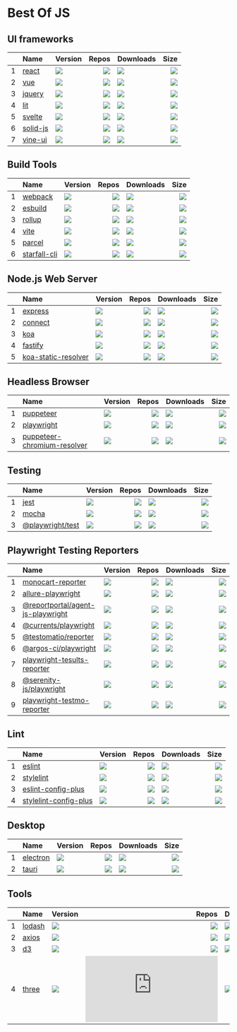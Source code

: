 # Best Of JS


## UI frameworks
|   |Name|Version|Repos|Downloads|Size|
|:-:|:---|:------|----:|:--------|---:|
| 1 |[react](https://github.com/facebook/react)|[![](https://img.shields.io/npm/v/react?label=)](https://www.npmjs.com/package/react)|[![](https://badgen.net/github/dependents-repo/facebook/react?label=)](https://github.com/facebook/react/network/dependents)|[![](https://devimg.vercel.app/npm/downloads/react)](https://www.npmjs.com/package/react)|[![](https://img.shields.io/bundlephobia/min/react?label=)](https://www.npmjs.com/package/react)|
| 2 |[vue](https://github.com/vuejs/core)|[![](https://img.shields.io/npm/v/vue?label=)](https://www.npmjs.com/package/vue)|[![](https://badgen.net/github/dependents-repo/vuejs/core?label=)](https://github.com/vuejs/core/network/dependents)|[![](https://devimg.vercel.app/npm/downloads/vue)](https://www.npmjs.com/package/vue)|[![](https://img.shields.io/bundlephobia/min/vue?label=)](https://www.npmjs.com/package/vue)|
| 3 |[jquery](https://github.com/jquery/jquery)|[![](https://img.shields.io/npm/v/jquery?label=)](https://www.npmjs.com/package/jquery)|[![](https://badgen.net/github/dependents-repo/jquery/jquery?label=)](https://github.com/jquery/jquery/network/dependents)|[![](https://devimg.vercel.app/npm/downloads/jquery)](https://www.npmjs.com/package/jquery)|[![](https://img.shields.io/bundlephobia/min/jquery?label=)](https://www.npmjs.com/package/jquery)|
| 4 |[lit](https://github.com/lit/lit)|[![](https://img.shields.io/npm/v/lit?label=)](https://www.npmjs.com/package/lit)|[![](https://badgen.net/github/dependents-repo/lit/lit?label=)](https://github.com/lit/lit/network/dependents)|[![](https://devimg.vercel.app/npm/downloads/lit)](https://www.npmjs.com/package/lit)|[![](https://img.shields.io/bundlephobia/min/lit?label=)](https://www.npmjs.com/package/lit)|
| 5 |[svelte](https://github.com/sveltejs/svelte)|[![](https://img.shields.io/npm/v/svelte?label=)](https://www.npmjs.com/package/svelte)|[![](https://badgen.net/github/dependents-repo/sveltejs/svelte?label=)](https://github.com/sveltejs/svelte/network/dependents)|[![](https://devimg.vercel.app/npm/downloads/svelte)](https://www.npmjs.com/package/svelte)|[![](https://img.shields.io/bundlephobia/min/svelte?label=)](https://www.npmjs.com/package/svelte)|
| 6 |[solid-js](https://github.com/solidjs/solid)|[![](https://img.shields.io/npm/v/solid-js?label=)](https://www.npmjs.com/package/solid-js)|[![](https://badgen.net/github/dependents-repo/solidjs/solid?label=)](https://github.com/solidjs/solid/network/dependents)|[![](https://devimg.vercel.app/npm/downloads/solid-js)](https://www.npmjs.com/package/solid-js)|[![](https://img.shields.io/bundlephobia/min/solid-js?label=)](https://www.npmjs.com/package/solid-js)|
| 7 |[vine-ui](https://github.com/cenfun/vine-ui)|[![](https://img.shields.io/npm/v/vine-ui?label=)](https://www.npmjs.com/package/vine-ui)|[![](https://badgen.net/github/dependents-repo/cenfun/vine-ui?label=)](https://github.com/cenfun/vine-ui/network/dependents)|[![](https://devimg.vercel.app/npm/downloads/vine-ui)](https://www.npmjs.com/package/vine-ui)|[![](https://img.shields.io/bundlephobia/min/vine-ui?label=)](https://www.npmjs.com/package/vine-ui)|


## Build Tools
|   |Name|Version|Repos|Downloads|Size|
|:-:|:---|:------|----:|:--------|---:|
| 1 |[webpack](https://github.com/webpack/webpack)|[![](https://img.shields.io/npm/v/webpack?label=)](https://www.npmjs.com/package/webpack)|[![](https://badgen.net/github/dependents-repo/webpack/webpack?label=)](https://github.com/webpack/webpack/network/dependents)|[![](https://devimg.vercel.app/npm/downloads/webpack)](https://www.npmjs.com/package/webpack)|[![](https://img.shields.io/bundlephobia/min/webpack?label=)](https://www.npmjs.com/package/webpack)|
| 2 |[esbuild](https://github.com/evanw/esbuild)|[![](https://img.shields.io/npm/v/esbuild?label=)](https://www.npmjs.com/package/esbuild)|[![](https://badgen.net/github/dependents-repo/evanw/esbuild?label=)](https://github.com/evanw/esbuild/network/dependents)|[![](https://devimg.vercel.app/npm/downloads/esbuild)](https://www.npmjs.com/package/esbuild)|[![](https://img.shields.io/bundlephobia/min/esbuild?label=)](https://www.npmjs.com/package/esbuild)|
| 3 |[rollup](https://github.com/rollup/rollup)|[![](https://img.shields.io/npm/v/rollup?label=)](https://www.npmjs.com/package/rollup)|[![](https://badgen.net/github/dependents-repo/rollup/rollup?label=)](https://github.com/rollup/rollup/network/dependents)|[![](https://devimg.vercel.app/npm/downloads/rollup)](https://www.npmjs.com/package/rollup)|[![](https://img.shields.io/bundlephobia/min/rollup?label=)](https://www.npmjs.com/package/rollup)|
| 4 |[vite](https://github.com/vitejs/vite)|[![](https://img.shields.io/npm/v/vite?label=)](https://www.npmjs.com/package/vite)|[![](https://badgen.net/github/dependents-repo/vitejs/vite?label=)](https://github.com/vitejs/vite/network/dependents)|[![](https://devimg.vercel.app/npm/downloads/vite)](https://www.npmjs.com/package/vite)|[![](https://img.shields.io/bundlephobia/min/vite?label=)](https://www.npmjs.com/package/vite)|
| 5 |[parcel](https://github.com/parcel-bundler/parcel)|[![](https://img.shields.io/npm/v/parcel?label=)](https://www.npmjs.com/package/parcel)|[![](https://badgen.net/github/dependents-repo/parcel-bundler/parcel?label=)](https://github.com/parcel-bundler/parcel/network/dependents)|[![](https://devimg.vercel.app/npm/downloads/parcel)](https://www.npmjs.com/package/parcel)|[![](https://img.shields.io/bundlephobia/min/parcel?label=)](https://www.npmjs.com/package/parcel)|
| 6 |[starfall-cli](https://github.com/cenfun/starfall-cli)|[![](https://img.shields.io/npm/v/starfall-cli?label=)](https://www.npmjs.com/package/starfall-cli)|[![](https://badgen.net/github/dependents-repo/cenfun/starfall-cli?label=)](https://github.com/cenfun/starfall-cli/network/dependents)|[![](https://devimg.vercel.app/npm/downloads/starfall-cli)](https://www.npmjs.com/package/starfall-cli)|[![](https://img.shields.io/bundlephobia/min/starfall-cli?label=)](https://www.npmjs.com/package/starfall-cli)|


## Node.js Web Server
|   |Name|Version|Repos|Downloads|Size|
|:-:|:---|:------|----:|:--------|---:|
| 1 |[express](https://github.com/expressjs/express)|[![](https://img.shields.io/npm/v/express?label=)](https://www.npmjs.com/package/express)|[![](https://badgen.net/github/dependents-repo/expressjs/express?label=)](https://github.com/expressjs/express/network/dependents)|[![](https://devimg.vercel.app/npm/downloads/express)](https://www.npmjs.com/package/express)|[![](https://img.shields.io/bundlephobia/min/express?label=)](https://www.npmjs.com/package/express)|
| 2 |[connect](https://github.com/senchalabs/connect)|[![](https://img.shields.io/npm/v/connect?label=)](https://www.npmjs.com/package/connect)|[![](https://badgen.net/github/dependents-repo/senchalabs/connect?label=)](https://github.com/senchalabs/connect/network/dependents)|[![](https://devimg.vercel.app/npm/downloads/connect)](https://www.npmjs.com/package/connect)|[![](https://img.shields.io/bundlephobia/min/connect?label=)](https://www.npmjs.com/package/connect)|
| 3 |[koa](https://github.com/koajs/koa)|[![](https://img.shields.io/npm/v/koa?label=)](https://www.npmjs.com/package/koa)|[![](https://badgen.net/github/dependents-repo/koajs/koa?label=)](https://github.com/koajs/koa/network/dependents)|[![](https://devimg.vercel.app/npm/downloads/koa)](https://www.npmjs.com/package/koa)|[![](https://img.shields.io/bundlephobia/min/koa?label=)](https://www.npmjs.com/package/koa)|
| 4 |[fastify](https://github.com/fastify/fastify)|[![](https://img.shields.io/npm/v/fastify?label=)](https://www.npmjs.com/package/fastify)|[![](https://badgen.net/github/dependents-repo/fastify/fastify?label=)](https://github.com/fastify/fastify/network/dependents)|[![](https://devimg.vercel.app/npm/downloads/fastify)](https://www.npmjs.com/package/fastify)|[![](https://img.shields.io/bundlephobia/min/fastify?label=)](https://www.npmjs.com/package/fastify)|
| 5 |[koa-static-resolver](https://github.com/cenfun/koa-static-resolver)|[![](https://img.shields.io/npm/v/koa-static-resolver?label=)](https://www.npmjs.com/package/koa-static-resolver)|[![](https://badgen.net/github/dependents-repo/cenfun/koa-static-resolver?label=)](https://github.com/cenfun/koa-static-resolver/network/dependents)|[![](https://devimg.vercel.app/npm/downloads/koa-static-resolver)](https://www.npmjs.com/package/koa-static-resolver)|[![](https://img.shields.io/bundlephobia/min/koa-static-resolver?label=)](https://www.npmjs.com/package/koa-static-resolver)|


## Headless Browser
|   |Name|Version|Repos|Downloads|Size|
|:-:|:---|:------|----:|:--------|---:|
| 1 |[puppeteer](https://github.com/puppeteer/puppeteer)|[![](https://img.shields.io/npm/v/puppeteer?label=)](https://www.npmjs.com/package/puppeteer)|[![](https://badgen.net/github/dependents-repo/puppeteer/puppeteer?label=)](https://github.com/puppeteer/puppeteer/network/dependents)|[![](https://devimg.vercel.app/npm/downloads/puppeteer)](https://www.npmjs.com/package/puppeteer)|[![](https://img.shields.io/bundlephobia/min/puppeteer?label=)](https://www.npmjs.com/package/puppeteer)|
| 2 |[playwright](https://github.com/microsoft/playwright)|[![](https://img.shields.io/npm/v/playwright?label=)](https://www.npmjs.com/package/playwright)|[![](https://badgen.net/github/dependents-repo/microsoft/playwright?label=)](https://github.com/microsoft/playwright/network/dependents)|[![](https://devimg.vercel.app/npm/downloads/playwright)](https://www.npmjs.com/package/playwright)|[![](https://img.shields.io/bundlephobia/min/playwright?label=)](https://www.npmjs.com/package/playwright)|
| 3 |[puppeteer-chromium-resolver](https://github.com/cenfun/puppeteer-chromium-resolver)|[![](https://img.shields.io/npm/v/puppeteer-chromium-resolver?label=)](https://www.npmjs.com/package/puppeteer-chromium-resolver)|[![](https://badgen.net/github/dependents-repo/cenfun/puppeteer-chromium-resolver?label=)](https://github.com/cenfun/puppeteer-chromium-resolver/network/dependents)|[![](https://devimg.vercel.app/npm/downloads/puppeteer-chromium-resolver)](https://www.npmjs.com/package/puppeteer-chromium-resolver)|[![](https://img.shields.io/bundlephobia/min/puppeteer-chromium-resolver?label=)](https://www.npmjs.com/package/puppeteer-chromium-resolver)|


## Testing
|   |Name|Version|Repos|Downloads|Size|
|:-:|:---|:------|----:|:--------|---:|
| 1 |[jest](https://github.com/facebook/jest)|[![](https://img.shields.io/npm/v/jest?label=)](https://www.npmjs.com/package/jest)|[![](https://badgen.net/github/dependents-repo/facebook/jest?label=)](https://github.com/facebook/jest/network/dependents)|[![](https://devimg.vercel.app/npm/downloads/jest)](https://www.npmjs.com/package/jest)|[![](https://img.shields.io/bundlephobia/min/jest?label=)](https://www.npmjs.com/package/jest)|
| 2 |[mocha](https://github.com/mochajs/mocha)|[![](https://img.shields.io/npm/v/mocha?label=)](https://www.npmjs.com/package/mocha)|[![](https://badgen.net/github/dependents-repo/mochajs/mocha?label=)](https://github.com/mochajs/mocha/network/dependents)|[![](https://devimg.vercel.app/npm/downloads/mocha)](https://www.npmjs.com/package/mocha)|[![](https://img.shields.io/bundlephobia/min/mocha?label=)](https://www.npmjs.com/package/mocha)|
| 3 |[@playwright/test](https://github.com/microsoft/playwright)|[![](https://img.shields.io/npm/v/@playwright/test?label=)](https://www.npmjs.com/package/@playwright/test)|[![](https://badgen.net/github/dependents-repo/microsoft/playwright?label=)](https://github.com/microsoft/playwright/network/dependents)|[![](https://devimg.vercel.app/npm/downloads/@playwright/test)](https://www.npmjs.com/package/@playwright/test)|[![](https://img.shields.io/bundlephobia/min/@playwright/test?label=)](https://www.npmjs.com/package/@playwright/test)|


## Playwright Testing Reporters
|   |Name|Version|Repos|Downloads|Size|
|:-:|:---|:------|----:|:--------|---:|
| 1 |[monocart-reporter](https://github.com/cenfun/monocart-reporter)|[![](https://img.shields.io/npm/v/monocart-reporter?label=)](https://www.npmjs.com/package/monocart-reporter)|[![](https://badgen.net/github/dependents-repo/cenfun/monocart-reporter?label=)](https://github.com/cenfun/monocart-reporter/network/dependents)|[![](https://devimg.vercel.app/npm/downloads/monocart-reporter)](https://www.npmjs.com/package/monocart-reporter)|[![](https://img.shields.io/bundlephobia/min/monocart-reporter?label=)](https://www.npmjs.com/package/monocart-reporter)|
| 2 |[allure-playwright](https://github.com/allure-framework/allure-js)|[![](https://img.shields.io/npm/v/allure-playwright?label=)](https://www.npmjs.com/package/allure-playwright)|[![](https://badgen.net/github/dependents-repo/allure-framework/allure-js?label=)](https://github.com/allure-framework/allure-js/network/dependents)|[![](https://devimg.vercel.app/npm/downloads/allure-playwright)](https://www.npmjs.com/package/allure-playwright)|[![](https://img.shields.io/bundlephobia/min/allure-playwright?label=)](https://www.npmjs.com/package/allure-playwright)|
| 3 |[@reportportal/agent-js-playwright](https://github.com/reportportal/agent-js-playwright)|[![](https://img.shields.io/npm/v/@reportportal/agent-js-playwright?label=)](https://www.npmjs.com/package/@reportportal/agent-js-playwright)|[![](https://badgen.net/github/dependents-repo/reportportal/agent-js-playwright?label=)](https://github.com/reportportal/agent-js-playwright/network/dependents)|[![](https://devimg.vercel.app/npm/downloads/@reportportal/agent-js-playwright)](https://www.npmjs.com/package/@reportportal/agent-js-playwright)|[![](https://img.shields.io/bundlephobia/min/@reportportal/agent-js-playwright?label=)](https://www.npmjs.com/package/@reportportal/agent-js-playwright)|
| 4 |[@currents/playwright](https://github.com/currents-dev)|[![](https://img.shields.io/npm/v/@currents/playwright?label=)](https://www.npmjs.com/package/@currents/playwright)|[![](https://badgen.net/github/dependents-repo/currents-dev?label=)](https://github.com/currents-dev/network/dependents)|[![](https://devimg.vercel.app/npm/downloads/@currents/playwright)](https://www.npmjs.com/package/@currents/playwright)|[![](https://img.shields.io/bundlephobia/min/@currents/playwright?label=)](https://www.npmjs.com/package/@currents/playwright)|
| 5 |[@testomatio/reporter](https://github.com/testomatio/reporter)|[![](https://img.shields.io/npm/v/@testomatio/reporter?label=)](https://www.npmjs.com/package/@testomatio/reporter)|[![](https://badgen.net/github/dependents-repo/testomatio/reporter?label=)](https://github.com/testomatio/reporter/network/dependents)|[![](https://devimg.vercel.app/npm/downloads/@testomatio/reporter)](https://www.npmjs.com/package/@testomatio/reporter)|[![](https://img.shields.io/bundlephobia/min/@testomatio/reporter?label=)](https://www.npmjs.com/package/@testomatio/reporter)|
| 6 |[@argos-ci/playwright](https://github.com/argos-ci/argos-javascript)|[![](https://img.shields.io/npm/v/@argos-ci/playwright?label=)](https://www.npmjs.com/package/@argos-ci/playwright)|[![](https://badgen.net/github/dependents-repo/argos-ci/argos-javascript?label=)](https://github.com/argos-ci/argos-javascript/network/dependents)|[![](https://devimg.vercel.app/npm/downloads/@argos-ci/playwright)](https://www.npmjs.com/package/@argos-ci/playwright)|[![](https://img.shields.io/bundlephobia/min/@argos-ci/playwright?label=)](https://www.npmjs.com/package/@argos-ci/playwright)|
| 7 |[playwright-tesults-reporter](https://github.com/tesults/playwright-tesults-reporter)|[![](https://img.shields.io/npm/v/playwright-tesults-reporter?label=)](https://www.npmjs.com/package/playwright-tesults-reporter)|[![](https://badgen.net/github/dependents-repo/tesults/playwright-tesults-reporter?label=)](https://github.com/tesults/playwright-tesults-reporter/network/dependents)|[![](https://devimg.vercel.app/npm/downloads/playwright-tesults-reporter)](https://www.npmjs.com/package/playwright-tesults-reporter)|[![](https://img.shields.io/bundlephobia/min/playwright-tesults-reporter?label=)](https://www.npmjs.com/package/playwright-tesults-reporter)|
| 8 |[@serenity-js/playwright](https://github.com/serenity-js/serenity-js)|[![](https://img.shields.io/npm/v/@serenity-js/playwright?label=)](https://www.npmjs.com/package/@serenity-js/playwright)|[![](https://badgen.net/github/dependents-repo/serenity-js/serenity-js?label=)](https://github.com/serenity-js/serenity-js/network/dependents)|[![](https://devimg.vercel.app/npm/downloads/@serenity-js/playwright)](https://www.npmjs.com/package/@serenity-js/playwright)|[![](https://img.shields.io/bundlephobia/min/@serenity-js/playwright?label=)](https://www.npmjs.com/package/@serenity-js/playwright)|
| 9 |[playwright-testmo-reporter](https://github.com/jonasclaes/playwright-testmo-reporter)|[![](https://img.shields.io/npm/v/playwright-testmo-reporter?label=)](https://www.npmjs.com/package/playwright-testmo-reporter)|[![](https://badgen.net/github/dependents-repo/jonasclaes/playwright-testmo-reporter?label=)](https://github.com/jonasclaes/playwright-testmo-reporter/network/dependents)|[![](https://devimg.vercel.app/npm/downloads/playwright-testmo-reporter)](https://www.npmjs.com/package/playwright-testmo-reporter)|[![](https://img.shields.io/bundlephobia/min/playwright-testmo-reporter?label=)](https://www.npmjs.com/package/playwright-testmo-reporter)|


## Lint
|   |Name|Version|Repos|Downloads|Size|
|:-:|:---|:------|----:|:--------|---:|
| 1 |[eslint](https://github.com/eslint/eslint)|[![](https://img.shields.io/npm/v/eslint?label=)](https://www.npmjs.com/package/eslint)|[![](https://badgen.net/github/dependents-repo/eslint/eslint?label=)](https://github.com/eslint/eslint/network/dependents)|[![](https://devimg.vercel.app/npm/downloads/eslint)](https://www.npmjs.com/package/eslint)|[![](https://img.shields.io/bundlephobia/min/eslint?label=)](https://www.npmjs.com/package/eslint)|
| 2 |[stylelint](https://github.com/stylelint/stylelint)|[![](https://img.shields.io/npm/v/stylelint?label=)](https://www.npmjs.com/package/stylelint)|[![](https://badgen.net/github/dependents-repo/stylelint/stylelint?label=)](https://github.com/stylelint/stylelint/network/dependents)|[![](https://devimg.vercel.app/npm/downloads/stylelint)](https://www.npmjs.com/package/stylelint)|[![](https://img.shields.io/bundlephobia/min/stylelint?label=)](https://www.npmjs.com/package/stylelint)|
| 3 |[eslint-config-plus](https://github.com/confun/eslint-config-plus)|[![](https://img.shields.io/npm/v/eslint-config-plus?label=)](https://www.npmjs.com/package/eslint-config-plus)|[![](https://badgen.net/github/dependents-repo/confun/eslint-config-plus?label=)](https://github.com/confun/eslint-config-plus/network/dependents)|[![](https://devimg.vercel.app/npm/downloads/eslint-config-plus)](https://www.npmjs.com/package/eslint-config-plus)|[![](https://img.shields.io/bundlephobia/min/eslint-config-plus?label=)](https://www.npmjs.com/package/eslint-config-plus)|
| 4 |[stylelint-config-plus](https://github.com/confun/stylelint-config-plus)|[![](https://img.shields.io/npm/v/stylelint-config-plus?label=)](https://www.npmjs.com/package/stylelint-config-plus)|[![](https://badgen.net/github/dependents-repo/confun/stylelint-config-plus?label=)](https://github.com/confun/stylelint-config-plus/network/dependents)|[![](https://devimg.vercel.app/npm/downloads/stylelint-config-plus)](https://www.npmjs.com/package/stylelint-config-plus)|[![](https://img.shields.io/bundlephobia/min/stylelint-config-plus?label=)](https://www.npmjs.com/package/stylelint-config-plus)|


## Desktop
|   |Name|Version|Repos|Downloads|Size|
|:-:|:---|:------|----:|:--------|---:|
| 1 |[electron](https://github.com/electron/electron)|[![](https://img.shields.io/npm/v/electron?label=)](https://www.npmjs.com/package/electron)|[![](https://badgen.net/github/dependents-repo/electron/electron?label=)](https://github.com/electron/electron/network/dependents)|[![](https://devimg.vercel.app/npm/downloads/electron)](https://www.npmjs.com/package/electron)|[![](https://img.shields.io/bundlephobia/min/electron?label=)](https://www.npmjs.com/package/electron)|
| 2 |[tauri](https://github.com/tauri-apps/tauri)|[![](https://img.shields.io/npm/v/tauri?label=)](https://www.npmjs.com/package/tauri)|[![](https://badgen.net/github/dependents-repo/tauri-apps/tauri?label=)](https://github.com/tauri-apps/tauri/network/dependents)|[![](https://devimg.vercel.app/npm/downloads/tauri)](https://www.npmjs.com/package/tauri)|[![](https://img.shields.io/bundlephobia/min/tauri?label=)](https://www.npmjs.com/package/tauri)|


## Tools
|   |Name|Version|Repos|Downloads|Size|
|:-:|:---|:------|----:|:--------|---:|
| 1 |[lodash](https://github.com/lodash/lodash)|[![](https://img.shields.io/npm/v/lodash?label=)](https://www.npmjs.com/package/lodash)|[![](https://badgen.net/github/dependents-repo/lodash/lodash?label=)](https://github.com/lodash/lodash/network/dependents)|[![](https://devimg.vercel.app/npm/downloads/lodash)](https://www.npmjs.com/package/lodash)|[![](https://img.shields.io/bundlephobia/min/lodash?label=)](https://www.npmjs.com/package/lodash)|
| 2 |[axios](https://github.com/axios/axios)|[![](https://img.shields.io/npm/v/axios?label=)](https://www.npmjs.com/package/axios)|[![](https://badgen.net/github/dependents-repo/axios/axios?label=)](https://github.com/axios/axios/network/dependents)|[![](https://devimg.vercel.app/npm/downloads/axios)](https://www.npmjs.com/package/axios)|[![](https://img.shields.io/bundlephobia/min/axios?label=)](https://www.npmjs.com/package/axios)|
| 3 |[d3](https://github.com/d3/d3)|[![](https://img.shields.io/npm/v/d3?label=)](https://www.npmjs.com/package/d3)|[![](https://badgen.net/github/dependents-repo/d3/d3?label=)](https://github.com/d3/d3/network/dependents)|[![](https://devimg.vercel.app/npm/downloads/d3)](https://www.npmjs.com/package/d3)|[![](https://img.shields.io/bundlephobia/min/d3?label=)](https://www.npmjs.com/package/d3)|
| 4 |[three](https://github.com/mrdoob/three.js)|[![](https://img.shields.io/npm/v/three?label=)](https://www.npmjs.com/package/three)|[![](https://badgen.net/github/dependents-repo/mrdoob/three.js?label=)](https://github.com/mrdoob/three.js/network/dependents)|[![](https://devimg.vercel.app/npm/downloads/three)](https://www.npmjs.com/package/three)|[![](https://img.shields.io/bundlephobia/min/three?label=)](https://www.npmjs.com/package/three)|
